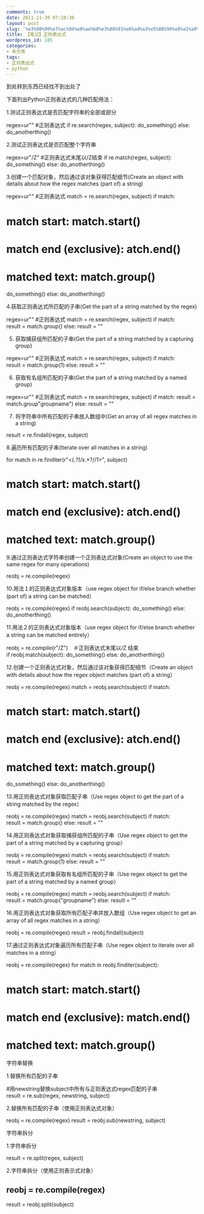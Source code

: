 ```yaml
---
comments: true
date: 2011-11-30 07:10:30
layout: post
slug: '%e3%80%90%e7%ac%94%e8%ae%b0%e3%80%91%e6%ad%a3%e5%88%99%e8%a1%a8%e8%be%be%e5%bc%8f'
title: 【笔记】正则表达式
wordpress_id: 185
categories:
- 未分类
tags:
- 正则表达式
- python
---
```


到处转到东西已经找不到出处了

下面列出Python正则表达式的几种匹配用法：

1.测试正则表达式是否匹配字符串的全部或部分








regex=ur"" #正则表达式
if re.search(regex, subject):
do_something()
else:
do_anotherthing()







2.测试正则表达式是否匹配整个字符串










regex=ur"/Z" #正则表达式末尾以/Z结束
if re.match(regex, subject):
do_something()
else:
do_anotherthing()







3.创建一个匹配对象，然后通过该对象获得匹配细节(Create an object with details about how the regex matches (part of) a string)










regex=ur"" #正则表达式
match = re.search(regex, subject)
if match:
# match start: match.start()
# match end (exclusive): atch.end()
# matched text: match.group()
do_something()
else:
do_anotherthing()






4.获取正则表达式所匹配的子串(Get the part of a string matched by the regex)










regex=ur"" #正则表达式
match = re.search(regex, subject)
if match:
result = match.group()
else:
result = ""






5. 获取捕获组所匹配的子串(Get the part of a string matched by a capturing group)










regex=ur"" #正则表达式
match = re.search(regex, subject)
if match:
result = match.group(1)
else:
result = ""






6. 获取有名组所匹配的子串(Get the part of a string matched by a named group)










regex=ur"" #正则表达式
match = re.search(regex, subject)
if match:
result = match.group"groupname")
else:
result = ""






7. 将字符串中所有匹配的子串放入数组中(Get an array of all regex matches in a string)










result = re.findall(regex, subject)






8.遍历所有匹配的子串(Iterate over all matches in a string)










for match in re.finditer(r"<(.*?)/s*.*?//1>", subject)
# match start: match.start()
# match end (exclusive): atch.end()
# matched text: match.group()






9.通过正则表达式字符串创建一个正则表达式对象(Create an object to use the same regex for many operations)










reobj = re.compile(regex)






10.用法１的正则表达式对象版本（use regex object for if/else branch whether (part of) a string can be matched）










reobj = re.compile(regex)
if reobj.search(subject):
do_something()
else:
do_anotherthing()






11.用法２的正则表达式对象版本（use regex object for if/else branch whether a string can be matched entirely）










reobj = re.compile(r"/Z")　＃正则表达式末尾以/Z 结束
if reobj.match(subject):
do_something()
else:
do_anotherthing()







12.创建一个正则表达式对象，然后通过该对象获得匹配细节（Create an object with details about how the regex object matches (part of) a string）










reobj = re.compile(regex)
match = reobj.search(subject)
if match:
# match start: match.start()
# match end (exclusive): atch.end()
# matched text: match.group()
do_something()
else:
do_anotherthing()






13.用正则表达式对象获取匹配子串（Use regex object to get the part of a string matched by the regex）










reobj = re.compile(regex)
match = reobj.search(subject)
if match:
result = match.group()
else:
result = ""






14.用正则表达式对象获取捕获组所匹配的子串（Use regex object to get the part of a string matched by a capturing group）










reobj = re.compile(regex)
match = reobj.search(subject)
if match:
result = match.group(1)
else:
result = ""






15.用正则表达式对象获取有名组所匹配的子串（Use regex object to get the part of a string matched by a named group）










reobj = re.compile(regex)
match = reobj.search(subject)
if match:
result = match.group("groupname")
else:
result = ""






16.用正则表达式对象获取所有匹配子串并放入数组（Use regex object to get an array of all regex matches in a string）










reobj = re.compile(regex)
result = reobj.findall(subject)






17.通过正则表达式对象遍历所有匹配子串（Use regex object to iterate over all matches in a string）










reobj = re.compile(regex)
for match in reobj.finditer(subject):
# match start: match.start()
# match end (exclusive): match.end()
# matched text: match.group()






字符串替换



1.替换所有匹配的子串










#用newstring替换subject中所有与正则表达式regex匹配的子串
result = re.sub(regex, newstring, subject)






2.替换所有匹配的子串（使用正则表达式对象）










reobj = re.compile(regex)
result = reobj.sub(newstring, subject)






字符串拆分



1.字符串拆分










result = re.split(regex, subject)






2.字符串拆分（使用正则表示式对象）




## reobj = re.compile(regex)
result = reobj.split(subject)
